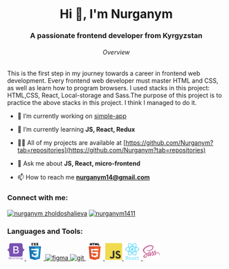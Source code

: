 <h1 align="center">Hi 👋, I'm Nurganym</h1>
<h3 align="center">A passionate frontend developer from Kyrgyzstan</h3>
<h6 align="center">Overview </h6>
This is the first step in my journey towards a career in frontend web development.  Every frontend web developer must master HTML and CSS, as well as learn how to program browsers. I used stacks in this project: HTML,CSS, React, Local-storage and Sass.The purpose of this project is to practice the above stacks in this project. I think I managed to do it.

- 🔭 I’m currently working on [simple-app](https://github.com/Nurganym/simple-app)

- 🌱 I’m currently learning **JS, React, Redux**

- 👨‍💻 All of my projects are available at [https://github.com/Nurganym?tab=repositories](https://github.com/Nurganym?tab=repositories)

- 💬 Ask me about **JS, React, micro-frontend**

- 📫 How to reach me **nurganym14@gmail.com**

<h3 align="left">Connect with me:</h3>
<p align="left">
<a href="https://fb.com/nurganym zholdoshalieva" target="blank"><img align="center" src="https://raw.githubusercontent.com/rahuldkjain/github-profile-readme-generator/master/src/images/icons/Social/facebook.svg" alt="nurganym zholdoshalieva" height="30" width="40" /></a>
<a href="https://instagram.com/nurganym1411" target="blank"><img align="center" src="https://raw.githubusercontent.com/rahuldkjain/github-profile-readme-generator/master/src/images/icons/Social/instagram.svg" alt="nurganym1411" height="30" width="40" /></a>
</p>

<h3 align="left">Languages and Tools:</h3>
<p align="left"> <a href="https://getbootstrap.com" target="_blank" rel="noreferrer"> <img src="https://raw.githubusercontent.com/devicons/devicon/master/icons/bootstrap/bootstrap-plain-wordmark.svg" alt="bootstrap" width="40" height="40"/> </a> <a href="https://www.w3schools.com/css/" target="_blank" rel="noreferrer"> <img src="https://raw.githubusercontent.com/devicons/devicon/master/icons/css3/css3-original-wordmark.svg" alt="css3" width="40" height="40"/> </a> <a href="https://www.figma.com/" target="_blank" rel="noreferrer"> <img src="https://www.vectorlogo.zone/logos/figma/figma-icon.svg" alt="figma" width="40" height="40"/> </a> <a href="https://git-scm.com/" target="_blank" rel="noreferrer"> <img src="https://www.vectorlogo.zone/logos/git-scm/git-scm-icon.svg" alt="git" width="40" height="40"/> </a> <a href="https://www.w3.org/html/" target="_blank" rel="noreferrer"> <img src="https://raw.githubusercontent.com/devicons/devicon/master/icons/html5/html5-original-wordmark.svg" alt="html5" width="40" height="40"/> </a> <a href="https://developer.mozilla.org/en-US/docs/Web/JavaScript" target="_blank" rel="noreferrer"> <img src="https://raw.githubusercontent.com/devicons/devicon/master/icons/javascript/javascript-original.svg" alt="javascript" width="40" height="40"/> </a> <a href="https://reactjs.org/" target="_blank" rel="noreferrer"> <img src="https://raw.githubusercontent.com/devicons/devicon/master/icons/react/react-original-wordmark.svg" alt="react" width="40" height="40"/> </a> <a href="https://sass-lang.com" target="_blank" rel="noreferrer"> <img src="https://raw.githubusercontent.com/devicons/devicon/master/icons/sass/sass-original.svg" alt="sass" width="40" height="40"/> </a> </p>
